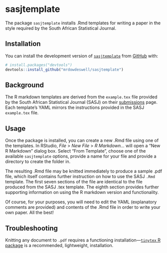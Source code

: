 
<!-- README.md is generated from README.Rmd. Please edit that file. To render README.md use `devtools::build_readme()` -->

# sasjtemplate

<!-- badges: start -->
<!-- badges: end -->

The package `sasjtemplate` installs .Rmd templates for writing a paper
in the style required by the South African Statistical Journal.

## Installation

You can install the development version of
[`sasjtemplate`](https://github.com/mrdowdeswell/sasjtemplate) from
[GitHub](https://github.com/) with:

``` r
# install.packages("devtools")
devtools::install_github("mrdowdeswell/sasjtemplate")
```

## Background

The R markdown templates are derived from the `example.tex` file
provided by the South African Statistical Journal (SASJ) on their
[submissions](https://www.journals.ac.za/index.php/sasj/about/submissions)
page. Each template’s YAML mirrors the instructions provided in the SASJ
`example.tex` file.

## Usage

Once the package is installed, you can create a new .Rmd file using one
of the templates. In RStudio, *File* \> *New File* \> *R Markdown…* will
open a “New R Markdown” dialog box. Select “From Template”, choose one
of the available `sasjtemplate` options, provide a name for your file
and provide a directory to create the folder in.

The resulting .Rmd file may be knitted immediately to produce a sample
.pdf file, which itself contains further instruction on how to use the
SASJ `.Rmd` template. The first seven sections of the file are identical
to the file produced from the SASJ .tex template. The eighth section
provides further supporting information on using the R markdown version
and functionality.

Of course, for your purposes, you will need to edit the YAML
(explanatory comments are provided) and contents of the .Rmd file in
order to write your own paper. All the best!

## Troubleshooting

Knitting any document to `.pdf` requires a functioning
installation—[`tinytex` R package](https://yihui.org/tinytex/) is a
recommended, lightweight, installation.

